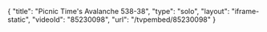 {
    "title": "Picnic Time's Avalanche 538-38",
    "type": "solo",
    "layout": "iframe-static",
    "videoId": "85230098",
    "url": "\/tvpembed\/85230098"
}